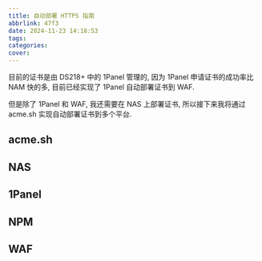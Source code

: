 ```yaml
---
title: 自动部署 HTTPS 指南
abbrlink: 47f3
date: 2024-11-23 14:18:53
tags:
categories:
cover:
---
```


目前的证书是由 DS218+ 中的 1Panel 管理的, 因为 1Panel 申请证书的成功率比 NAM 快的多,  目前已经实现了 1Panel 自动部署证书到 WAF. 

但是除了 1Panel 和 WAF, 我还需要在 NAS 上部署证书, 所以接下来我将通过 acme.sh 实现自动部署证书到多个平台.

## acme.sh

## NAS

## 1Panel

## NPM

## WAF

